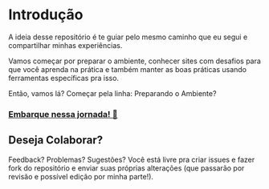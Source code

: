 # Introdução
A ideia desse repositório é te guiar pelo mesmo caminho que eu segui e compartilhar minhas experiências.

Vamos começar por preparar o ambiente, conhecer sites com desafios para que você aprenda na prática e também manter as boas práticas usando ferramentas específicas pra isso.

Então, vamos lá? Começar pela linha: Preparando o Ambiente?

### [Embarque nessa jornada! :train:](https://github.com/danlongname/rubi-sobre-trilhos/blob/main/linha-preparando_o_ambiente/README.md)

## Deseja Colaborar?
Feedback? Problemas? Sugestões? Você está livre pra criar issues e fazer fork do repositório e enviar suas próprias alterações (que passarão por revisão e possível edição por minha parte!).
